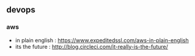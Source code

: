 ## devops 

### aws
- in plain english : https://www.expeditedssl.com/aws-in-plain-english   
- its the future : http://blog.circleci.com/it-really-is-the-future/     
